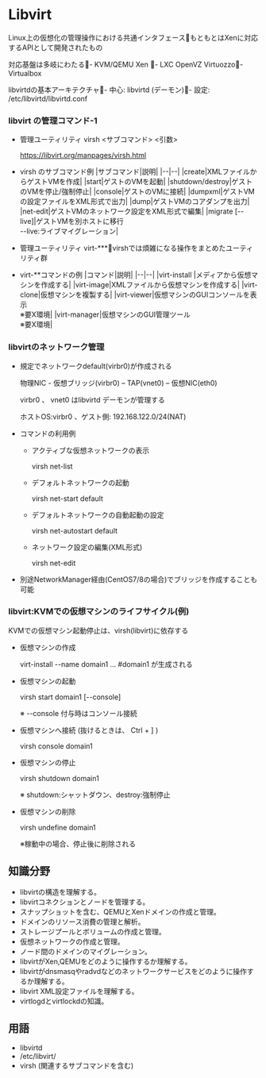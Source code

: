 # Libvirt

Linux上の仮想化の管理操作における共通インタフェースもともとはXenに対応するAPIとして開発されたもの

対応基盤は多岐にわたる- KVM/QEMU Xen - LXC OpenVZ Virtuozzo- Virtualbox 

libvirtdの基本アーキテクチャ- 中心: libvirtd (デーモン)- 設定: /etc/libvirtd/libvirtd.conf

### libvirt の管理コマンド-1

- 管理ユーティリティ virsh <サブコマンド> <引数>

  https://libvirt.org/manpages/virsh.html

- virsh のサブコマンド例
|サブコマンド|説明|
|--|--|
|create|XMLファイルからゲストVMを作成|
|start|ゲストのVMを起動|
|shutdown/destroy|ゲストのVMを停止/強制停止|
|console|ゲストのVMに接続|
|dumpxml|ゲストVMの設定ファイルをXML形式で出力|
|dump|ゲストVMのコアダンプを出力|
|net-edit|ゲストVMのネットワーク設定をXML形式で編集|
|migrate [--live]|ゲストVMを別ホストに移行</br>--live:ライブマイグレーション|

- 管理ユーティリティ virt-***virshでは煩雑になる操作をまとめたユーティリティ群

- virt-**コマンドの例
|コマンド|説明|
|--|--|
|virt-install |メディアから仮想マシンを作成する|
|virt-image|XMLファイルから仮想マシンを作成する|
|virt-clone|仮想マシンを複製する|
|virt-viewer|仮想マシンのGUIコンソールを表示</br>※要X環境|
|virt-manager|仮想マシンのGUI管理ツール</br>※要X環境|

### libvirtのネットワーク管理

- 規定でネットワークdefault(virbr0)が作成される

  物理NIC - 仮想ブリッジ(virbr0) – TAP(vnet0) – 仮想NIC(eth0)
  
  virbr0 、 vnet0 はlibvirtd デーモンが管理する
  
  ホストOS:virbr0 、ゲスト側: 192.168.122.0/24(NAT)

- コマンドの利用例
  - アクティブな仮想ネットワークの表示
  
    virsh net-list
  - デフォルトネットワークの起動
  
    virsh net-start default
  - デフォルトネットワークの自動起動の設定
  
    virsh net-autostart default
  - ネットワーク設定の編集(XML形式)
  
    virsh net-edit 

- 別途NetworkManager経由(CentOS7/8の場合)でブリッジを作成することも可能

### libvirt:KVMでの仮想マシンのライフサイクル(例)

KVMでの仮想マシン起動停止は、virsh(libvirt)に依存する
- 仮想マシンの作成
  
  virt-install --name domain1 … #domain1 が生成される
- 仮想マシンの起動

  virsh start domain1 [--console]
  
  ※ --console 付与時はコンソール接続
- 仮想マシンへ接続 (抜けるときは、 Ctrl + ] )
  
  virsh console domain1 
- 仮想マシンの停止
  
  virsh shutdown domain1
  
  ※ shutdown:シャットダウン、destroy:強制停止
- 仮想マシンの削除
  
  virsh undefine domain1
  
  ※稼動中の場合、停止後に削除される


## 知識分野
- libvirtの構造を理解する。
- libvirtコネクションとノードを管理する。
- スナップショットを含む、QEMUとXenドメインの作成と管理。
- ドメインのリソース消費の管理と解析。
- ストレージプールとボリュームの作成と管理。
- 仮想ネットワークの作成と管理。
- ノード間のドメインのマイグレーション。
- libvirtがXen,QEMUをどのように操作するか理解する。
- libvirtがdnsmasqやradvdなどのネットワークサービスをどのように操作するか理解する。
- libvirt XML設定ファイルを理解する。
- virtlogdとvirtlockdの知識。

## 用語

- libvirtd
- /etc/libvirt/
- virsh (関連するサブコマンドを含む)
